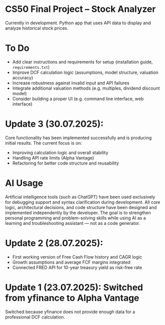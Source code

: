 # CS50 Final Project – Stock Analyzer

Currently in development. Python app that uses API data to display and analyze historical stock prices.

 # To Do

- Add clear instructions and requirements for setup (installation guide, `requirements.txt`)
- Improve DCF calculation logic (assumptions, model structure, valuation accuracy)
- Increase robustness against invalid input and API failures
- Integrate additional valuation methods (e.g. multiples, dividend discount model)
- Consider building a proper UI (e.g. command line interface, web interface)

# Update 3 (30.07.2025): 

Core functionality has been implemented successfully and is producing initial results. The current focus is on:

- Improving calculation logic and overall stability
- Handling API rate limits (Alpha Vantage)
- Refactoring for better code structure and reusability

# AI Usage

Artificial intelligence tools (such as ChatGPT) have been used exclusively for debugging support and syntax clarification during development.
All core logic, architectural decisions, and code structure have been designed and implemented independently by the developer.
The goal is to strengthen personal programming and problem-solving skills while using AI as a learning and troubleshooting assistant — not as a code generator.

# Update 2 (28.07.2025): 

- First working version of Free Cash Flow history and CAGR logic
- Growth assumptions and average FCF margins integrated
- Connected FRED API for 10-year treasury yield as risk-free rate

# Update 1 (23.07.2025): Switched from yfinance to Alpha Vantage

Switched because yfinance does not provide enough data for a professional DCF calculation.



